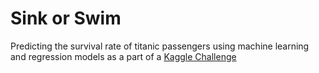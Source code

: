 # Sink or Swim

Predicting the survival rate of titanic passengers using machine learning and regression models as a part of a [Kaggle Challenge](https://www.kaggle.com/c/titanic)
